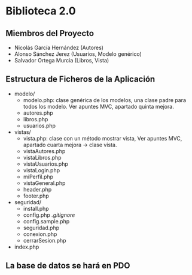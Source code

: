 # Biblioteca 2.0

## Miembros del Proyecto
+ Nicolás García Hernández (Autores)
+ Alonso Sánchez Jerez (Usuarios, Modelo  genérico)
+ Salvador Ortega Murcia (Libros, Vista)


## Estructura de Ficheros de la Aplicación
+ modelo/
    + modelo.php: clase genérica de los modelos, una clase padre para todos los modelo. Ver apuntes MVC, apartado quinta mejora.
    + autores.php
    + libros.php
    + usuarios.php
+ vistas/
    + vista.php: clase con un método mostrar vista, Ver apuntes MVC, apartado cuarta mejora -> clase vista.
    + vistaAutores.php
    + vistaLibros.php
    + vistaUsuarios.php
    + vistaLogin.php
    + miPerfil.php
    + vistaGeneral.php
    + header.php
    + footer.php
+ seguridad/
    + install.php
    + config.php *.gitignore*
    + config.sample.php
    + seguridad.php
    + conexion.php
    + cerrarSesion.php
+ index.php

## La base de datos se hará en PDO
